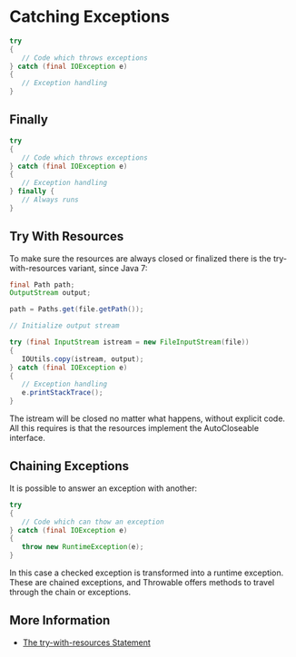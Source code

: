 # Catching Exceptions



```java
try
{
   // Code which throws exceptions
} catch (final IOException e)
{
   // Exception handling
}
```

## Finally

```java
try
{
   // Code which throws exceptions
} catch (final IOException e)
{
   // Exception handling
} finally {
   // Always runs
}
```

## Try With Resources

To make sure the resources are always closed or finalized there is the try-with-resources variant, since Java 7:

```java
final Path path;
OutputStream output;

path = Paths.get(file.getPath());

// Initialize output stream

try (final InputStream istream = new FileInputStream(file))
{
   IOUtils.copy(istream, output);
} catch (final IOException e)
{
   // Exception handling
   e.printStackTrace();
}
```

The istream will be closed no matter what happens, without explicit code. All this requires is that the resources implement the AutoCloseable interface.

## Chaining Exceptions

It is possible to answer an exception with another:

```java
try
{
   // Code which can thow an exception
} catch (final IOException e)
{
   throw new RuntimeException(e);
}
```

In this case a checked exception is transformed into a runtime exception. These are chained exceptions, and Throwable offers methods to travel through the chain or exceptions.

## More Information

* [The try-with-resources Statement](https://docs.oracle.com/javase/tutorial/essential/exceptions/tryResourceClose.html)

